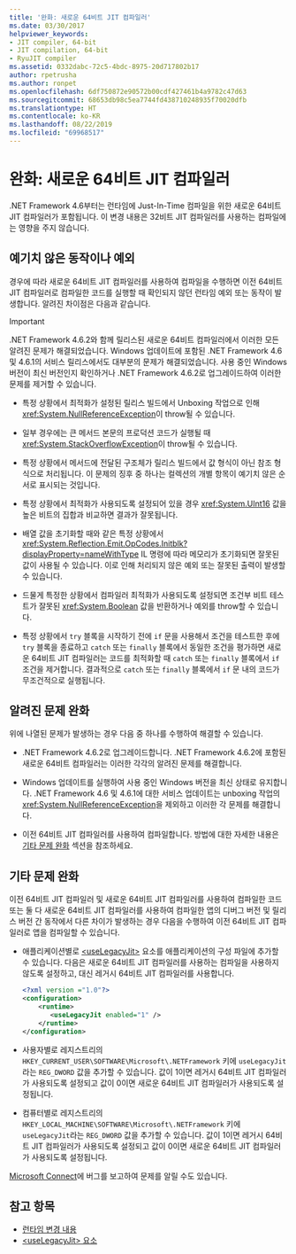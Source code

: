 ```yaml
---
title: '완화: 새로운 64비트 JIT 컴파일러'
ms.date: 03/30/2017
helpviewer_keywords:
- JIT compiler, 64-bit
- JIT compilation, 64-bit
- RyuJIT compiler
ms.assetid: 0332dabc-72c5-4bdc-8975-20d717802b17
author: rpetrusha
ms.author: ronpet
ms.openlocfilehash: 6df750872e90572b00cdf427461b4a9782c47d63
ms.sourcegitcommit: 68653db98c5ea7744fd438710248935f70020dfb
ms.translationtype: HT
ms.contentlocale: ko-KR
ms.lasthandoff: 08/22/2019
ms.locfileid: "69968517"
---
```

# <a name="mitigation-new-64-bit-jit-compiler"></a>완화: 새로운 64비트 JIT 컴파일러
.NET Framework 4.6부터는 런타임에 Just-In-Time 컴파일을 위한 새로운 64비트 JIT 컴파일러가 포함됩니다. 이 변경 내용은 32비트 JIT 컴파일러를 사용하는 컴파일에는 영향을 주지 않습니다.  
  
## <a name="unexpected-behavior-or-exceptions"></a>예기치 않은 동작이나 예외  
 경우에 따라 새로운 64비트 JIT 컴파일러를 사용하여 컴파일을 수행하면 이전 64비트 JIT 컴파일러로 컴파일한 코드를 실행할 때 확인되지 않던 런타임 예외 또는 동작이 발생합니다. 알려진 차이점은 다음과 같습니다.  
  
> [!IMPORTANT]
> .NET Framework 4.6.2와 함께 릴리스된 새로운 64비트 컴파일러에서 이러한 모든 알려진 문제가 해결되었습니다. Windows 업데이트에 포함된 .NET Framework 4.6 및 4.6.1의 서비스 릴리스에서도 대부분의 문제가 해결되었습니다. 사용 중인 Windows 버전이 최신 버전인지 확인하거나 .NET Framework 4.6.2로 업그레이드하여 이러한 문제를 제거할 수 있습니다.  
  
- 특정 상황에서 최적화가 설정된 릴리스 빌드에서 Unboxing 작업으로 인해 <xref:System.NullReferenceException>이 throw될 수 있습니다.  
  
- 일부 경우에는 큰 메서드 본문의 프로덕션 코드가 실행될 때 <xref:System.StackOverflowException>이 throw될 수 있습니다.  
  
- 특정 상황에서 메서드에 전달된 구조체가 릴리스 빌드에서 값 형식이 아닌 참조 형식으로 처리됩니다. 이 문제의 징후 중 하나는 컬렉션의 개별 항목이 예기치 않은 순서로 표시되는 것입니다.  
  
- 특정 상황에서 최적화가 사용되도록 설정되어 있을 경우 <xref:System.UInt16> 값을 높은 비트의 집합과 비교하면 결과가 잘못됩니다.  
  
- 배열 값을 초기화할 때와 같은 특정 상황에서 <xref:System.Reflection.Emit.OpCodes.Initblk?displayProperty=nameWithType> IL 명령에 따라 메모리가 초기화되면 잘못된 값이 사용될 수 있습니다. 이로 인해 처리되지 않은 예외 또는 잘못된 출력이 발생할 수 있습니다.  
  
- 드물게 특정한 상황에서 컴파일러 최적화가 사용되도록 설정되면 조건부 비트 테스트가 잘못된 <xref:System.Boolean> 값을 반환하거나 예외를 throw할 수 있습니다.  
  
- 특정 상황에서 `try` 블록을 시작하기 전에 `if` 문을 사용해서 조건을 테스트한 후에 `try` 블록을 종료하고 `catch` 또는 `finally` 블록에서 동일한 조건을 평가하면 새로운 64비트 JIT 컴파일러는 코드를 최적화할 때 `catch` 또는 `finally` 블록에서 `if` 조건을 제거합니다. 결과적으로 `catch` 또는 `finally` 블록에서 `if` 문 내의 코드가 무조건적으로 실행됩니다.  
  
<a name="General"></a>   
## <a name="mitigation-of-known-issues"></a>알려진 문제 완화  
 위에 나열된 문제가 발생하는 경우 다음 중 하나를 수행하여 해결할 수 있습니다.  
  
- .NET Framework 4.6.2로 업그레이드합니다. .NET Framework 4.6.2에 포함된 새로운 64비트 컴파일러는 이러한 각각의 알려진 문제를 해결합니다.  
  
- Windows 업데이트를 실행하여 사용 중인 Windows 버전을 최신 상태로 유지합니다. .NET Framework 4.6 및 4.6.1에 대한 서비스 업데이트는 unboxing 작업의 <xref:System.NullReferenceException>을 제외하고 이러한 각 문제를 해결합니다.  
  
- 이전 64비트 JIT 컴파일러를 사용하여 컴파일합니다. 방법에 대한 자세한 내용은 [기타 문제 완화](#Other) 섹션을 참조하세요.  
  
<a name="Other"></a>   
## <a name="mitigation-of-other-issues"></a>기타 문제 완화  
 이전 64비트 JIT 컴파일러 및 새로운 64비트 JIT 컴파일러를 사용하여 컴파일한 코드 또는 둘 다 새로운 64비트 JIT 컴파일러를 사용하여 컴파일한 앱의 디버그 버전 및 릴리스 버전 간 동작에서 다른 차이가 발생하는 경우 다음을 수행하여 이전 64비트 JIT 컴파일러로 앱을 컴파일할 수 있습니다.  
  
- 애플리케이션별로 [\<useLegacyJit&gt;](../../../docs/framework/configure-apps/file-schema/runtime/uselegacyjit-element.md) 요소를 애플리케이션의 구성 파일에 추가할 수 있습니다. 다음은 새로운 64비트 JIT 컴파일러를 사용하는 컴파일을 사용하지 않도록 설정하고, 대신 레거시 64비트 JIT 컴파일러를 사용합니다.  
  
    ```xml  
    <?xml version ="1.0"?>  
    <configuration>  
        <runtime>  
           <useLegacyJit enabled="1" />  
        </runtime>  
    </configuration>  
    ```  
  
- 사용자별로 레지스트리의 `HKEY_CURRENT_USER\SOFTWARE\Microsoft\.NETFramework` 키에 `useLegacyJit`라는 `REG_DWORD` 값을 추가할 수 있습니다. 값이 1이면 레거시 64비트 JIT 컴파일러가 사용되도록 설정되고 값이 0이면 새로운 64비트 JIT 컴파일러가 사용되도록 설정됩니다.  
  
- 컴퓨터별로 레지스트리의 `HKEY_LOCAL_MACHINE\SOFTWARE\Microsoft\.NETFramework` 키에 `useLegacyJit`라는 `REG_DWORD` 값을 추가할 수 있습니다. 값이 1이면 레거시 64비트 JIT 컴파일러가 사용되도록 설정되고 값이 0이면 새로운 64비트 JIT 컴파일러가 사용되도록 설정됩니다.  
  
 [Microsoft Connect](https://connect.microsoft.com/VisualStudio)에 버그를 보고하여 문제를 알릴 수도 있습니다.  
  
## <a name="see-also"></a>참고 항목

- [런타임 변경 내용](../../../docs/framework/migration-guide/runtime-changes-in-the-net-framework-4-6.md)
- [\<useLegacyJit> 요소](../../../docs/framework/configure-apps/file-schema/runtime/uselegacyjit-element.md)
